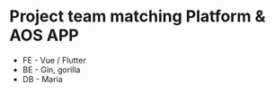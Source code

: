 # Project team matching Platform & AOS APP

- FE - Vue / Flutter
- BE - Gin, gorilla
- DB - Maria


